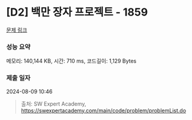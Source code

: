 # [D2] 백만 장자 프로젝트 - 1859 

[문제 링크](https://swexpertacademy.com/main/code/problem/problemDetail.do?contestProbId=AV5LrsUaDxcDFAXc) 

### 성능 요약

메모리: 140,144 KB, 시간: 710 ms, 코드길이: 1,129 Bytes

### 제출 일자

2024-08-09 10:46



> 출처: SW Expert Academy, https://swexpertacademy.com/main/code/problem/problemList.do
